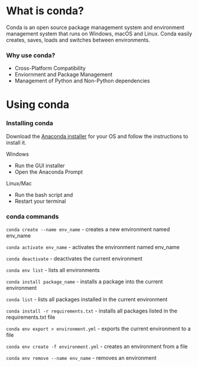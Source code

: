 # What is conda?

Conda is an open source package management system and environment management system that runs on Windows, macOS and Linux. Conda easily creates, saves, loads and switches between environments. 

### Why use conda?

* Cross-Platform Compatibility
* Enviornment and Package Management
* Management of Python and Non-Python dependencies

# Using conda

### Installing conda

Download the [Anaconda installer](https://www.anaconda.com/products/individual) for your OS and follow the instructions to install it.

Windows 

* Run the GUI installer
* Open the Anaconda Prompt

Linux/Mac

* Run the bash script and 
* Restart your terminal


### conda commands

```conda create --name env_name``` - creates a new environment named env_name

```conda activate env_name``` - activates the environment named env_name

```conda deactivate``` - deactivates the current environment

```conda env list``` - lists all environments

```conda install package_name``` - installs a package into the current environment

```conda list``` - lists all packages installed in the current environment

```conda install -r requirements.txt``` - installs all packages listed in the requirements.txt file

```conda env export > environment.yml``` - exports the current environment to a file

```conda env create -f environment.yml``` - creates an environment from a file

```conda env remove --name env_name``` - removes an environment

